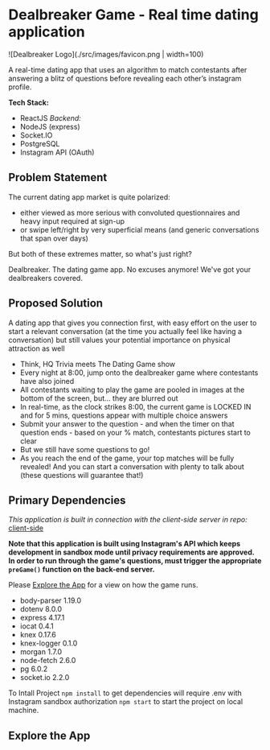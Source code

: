 # Dealbreaker Game - Real time dating application

![Dealbreaker Logo](./src/images/favicon.png | width=100)

A real-time dating app that uses an algorithm to match contestants after answering a blitz of questions before revealing each other’s instagram profile.

**Tech Stack:**

* ReactJS
*Backend:*
* NodeJS (express)
* Socket.IO
* PostgreSQL
* Instagram API (OAuth)

## Problem Statement

The current dating app market is quite polarized:

* either viewed as more serious with convoluted questionnaires and heavy input required at sign-up
* or swipe left/right by very superficial means (and generic conversations that span over days)

But both of these extremes matter, so what's just right?

Dealbreaker. The dating game app.
No excuses anymore! We've got your dealbreakers covered.

## Proposed Solution

A dating app that gives you connection first, with easy effort on the user to start a relevant conversation (at the time you actually feel like having a conversation) but still values your potential importance on physical attraction as well

* Think, HQ Trivia meets The Dating Game show
* Every night at 8:00, jump onto the dealbreaker game where contestants have also joined
* All contestants waiting to play the game are pooled in images at the bottom of the screen, but... they are blurred out
* In real-time, as the clock strikes 8:00, the current game is LOCKED IN and for 5 mins, questions appear with multiple choice answers
* Submit your answer to the question - and when the timer on that question ends - based on your % match, contestants pictures start to clear
* But we still have some questions to go!
* As you reach the end of the game, your top matches will be fully revealed! And you can start a conversation with plenty to talk about (these questions will guarantee that!)

## Primary Dependencies

*This application is built in connection with the client-side server in repo:* [client-side](https://github.com/)

**Note that this application is built using Instagram's API which keeps development in sandbox mode until privacy requirements are approved. In order to run through the game's questions, must trigger the appropriate `preGame()` function on the back-end server.**

Please [Explore the App](#explore-the-app) for a view on how the game runs.

* body-parser 1.19.0
* dotenv 8.0.0
* express 4.17.1
* iocat 0.4.1
* knex 0.17.6
* knex-logger 0.1.0
* morgan 1.7.0
* node-fetch 2.6.0
* pg 6.0.2
* socket.io 2.2.0

To Intall Project
`npm install` to get dependencies
will require .env with Instagram sandbox authorization
`npm start` to start the project on local machine.

## Explore the App

